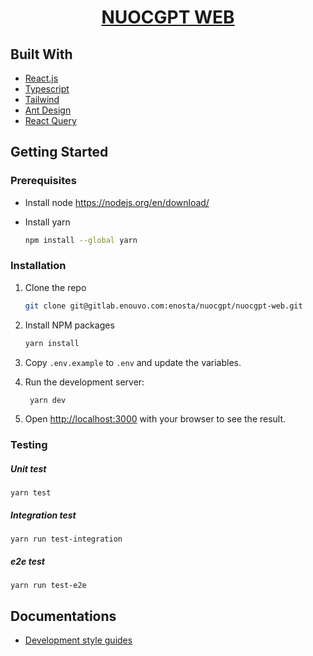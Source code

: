 <p align="center">
  <a href="https://nextjs.org">
    <h1 align="center">NUOCGPT WEB</h1>
  </a>
</p>

## Built With

- [React.js](https://reactjs.org/)
- [Typescript](https://www.typescriptlang.org/)
- [Tailwind](https://tailwindcss.com/)
- [Ant Design](https://ant.design/)
- [React Query](https://tanstack.com/query/v3/)

## Getting Started

### Prerequisites

- Install node
  <https://nodejs.org/en/download/>

- Install yarn

  ```sh
  npm install --global yarn
  ```

### Installation

1. Clone the repo

   ```sh
   git clone git@gitlab.enouvo.com:enosta/nuocgpt/nuocgpt-web.git
   ```

2. Install NPM packages

   ```sh
   yarn install
   ```

3. Copy `.env.example` to `.env` and update the variables.

4. Run the development server:

   ```bash
    yarn dev
   ```

5. Open [http://localhost:3000](http://localhost:3000) with your browser to see the result.

### Testing

##### Unit test

```
yarn test
```

##### Integration test

```
yarn run test-integration
```

##### e2e test

```
yarn run test-e2e
```

## Documentations

- [Development style guides](docs/style-guide.md)
